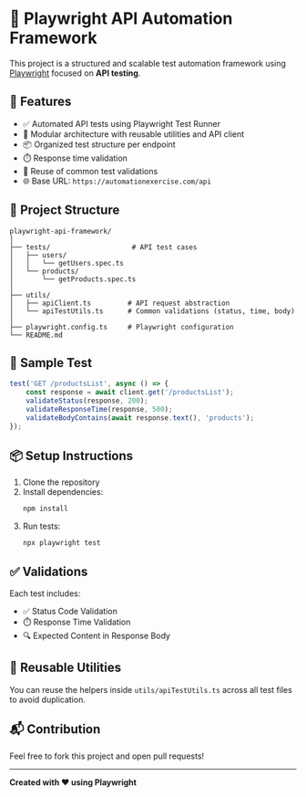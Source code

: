 # 🧪 Playwright API Automation Framework

This project is a structured and scalable test automation framework using [Playwright](https://playwright.dev) focused on **API testing**.

## 🚀 Features

- ✅ Automated API tests using Playwright Test Runner  
- 🔧 Modular architecture with reusable utilities and API client  
- 📦 Organized test structure per endpoint  
- ⏱️ Response time validation  
- 🔁 Reuse of common test validations  
- 🌐 Base URL: `https://automationexercise.com/api`

## 🧱 Project Structure

```
playwright-api-framework/
│
├── tests/                    # API test cases
│   ├── users/
│   │   └── getUsers.spec.ts
│   └── products/
│       └── getProducts.spec.ts
│
├── utils/
│   ├── apiClient.ts         # API request abstraction
│   └── apiTestUtils.ts      # Common validations (status, time, body)
│
├── playwright.config.ts     # Playwright configuration
└── README.md
```

## 🧪 Sample Test

```ts
test('GET /productsList', async () => {
    const response = await client.get('/productsList');
    validateStatus(response, 200);
    validateResponseTime(response, 500);
    validateBodyContains(await response.text(), 'products');
});
```

## 📦 Setup Instructions

1. Clone the repository  
2. Install dependencies:  
   ```bash
   npm install
   ```
3. Run tests:  
   ```bash
   npx playwright test
   ```

## ✅ Validations

Each test includes:

- ✅ Status Code Validation  
- ⏱️ Response Time Validation  
- 🔍 Expected Content in Response Body  

## 📁 Reusable Utilities

You can reuse the helpers inside `utils/apiTestUtils.ts` across all test files to avoid duplication.

## 📬 Contribution

Feel free to fork this project and open pull requests!

---
**Created with ❤️ using Playwright**
